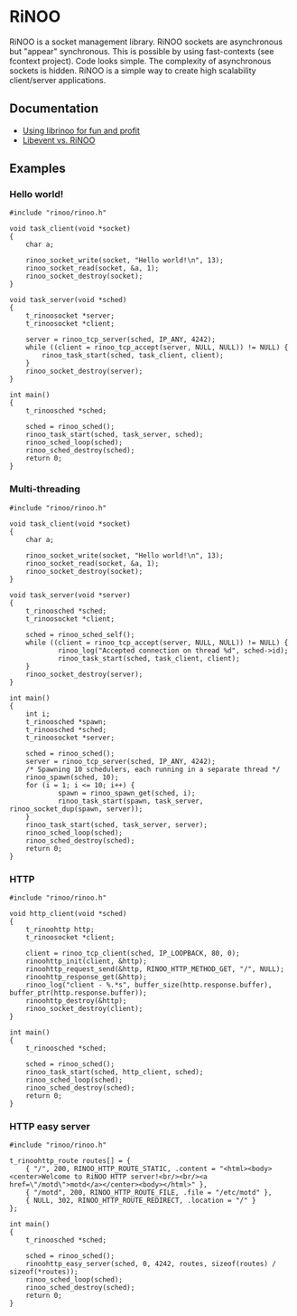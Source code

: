 # RiNOO

RiNOO is a socket management library. RiNOO sockets are asynchronous but "appear" synchronous.
This is possible by using fast-contexts (see fcontext project). Code looks simple. The complexity
of asynchronous sockets is hidden.
RiNOO is a simple way to create high scalability client/server applications.

## Documentation

* [Using librinoo for fun and profit](https://github.com/reginaldl/librinoo/wiki/Using-librinoo-for-fun-and-profit)
* [Libevent vs. RiNOO](https://github.com/reginaldl/librinoo/wiki/Libevent-vs.-RiNOO)

## Examples

### Hello world!

    #include "rinoo/rinoo.h"

    void task_client(void *socket)
    {
    	char a;

    	rinoo_socket_write(socket, "Hello world!\n", 13);
    	rinoo_socket_read(socket, &a, 1);
    	rinoo_socket_destroy(socket);
    }

    void task_server(void *sched)
    {
    	t_rinoosocket *server;
    	t_rinoosocket *client;

    	server = rinoo_tcp_server(sched, IP_ANY, 4242);
    	while ((client = rinoo_tcp_accept(server, NULL, NULL)) != NULL) {
    		rinoo_task_start(sched, task_client, client);
    	}
    	rinoo_socket_destroy(server);
    }

    int main()
    {
    	t_rinoosched *sched;

    	sched = rinoo_sched();
    	rinoo_task_start(sched, task_server, sched);
    	rinoo_sched_loop(sched);
    	rinoo_sched_destroy(sched);
    	return 0;
    }

### Multi-threading

    #include "rinoo/rinoo.h"

    void task_client(void *socket)
    {
    	char a;

    	rinoo_socket_write(socket, "Hello world!\n", 13);
    	rinoo_socket_read(socket, &a, 1);
    	rinoo_socket_destroy(socket);
    }

    void task_server(void *server)
    {
        t_rinoosched *sched;
    	t_rinoosocket *client;

        sched = rinoo_sched_self();
    	while ((client = rinoo_tcp_accept(server, NULL, NULL)) != NULL) {
                rinoo_log("Accepted connection on thread %d", sched->id);
                rinoo_task_start(sched, task_client, client);
    	}
    	rinoo_socket_destroy(server);
    }

    int main()
    {
        int i;
    	t_rinoosched *spawn;
    	t_rinoosched *sched;
    	t_rinoosocket *server;

    	sched = rinoo_sched();
    	server = rinoo_tcp_server(sched, IP_ANY, 4242);
        /* Spawning 10 schedulers, each running in a separate thread */
        rinoo_spawn(sched, 10);
        for (i = 1; i <= 10; i++) {
                spawn = rinoo_spawn_get(sched, i);
                rinoo_task_start(spawn, task_server, rinoo_socket_dup(spawn, server));
        }
        rinoo_task_start(sched, task_server, server);
    	rinoo_sched_loop(sched);
    	rinoo_sched_destroy(sched);
    	return 0;
    }

### HTTP

    #include "rinoo/rinoo.h"

    void http_client(void *sched)
    {
        t_rinoohttp http;
        t_rinoosocket *client;

        client = rinoo_tcp_client(sched, IP_LOOPBACK, 80, 0);
        rinoohttp_init(client, &http);
        rinoohttp_request_send(&http, RINOO_HTTP_METHOD_GET, "/", NULL);
        rinoohttp_response_get(&http);
        rinoo_log("client - %.*s", buffer_size(http.response.buffer), buffer_ptr(http.response.buffer));
        rinoohttp_destroy(&http);
        rinoo_socket_destroy(client);
    }

    int main()
    {
        t_rinoosched *sched;

        sched = rinoo_sched();
        rinoo_task_start(sched, http_client, sched);
        rinoo_sched_loop(sched);
        rinoo_sched_destroy(sched);
        return 0;
    }

### HTTP easy server

    #include "rinoo/rinoo.h"

    t_rinoohttp_route routes[] = {
        { "/", 200, RINOO_HTTP_ROUTE_STATIC, .content = "<html><body><center>Welcome to RiNOO HTTP server!<br/><br/><a href=\"/motd\">motd</a></center><body></html>" },
        { "/motd", 200, RINOO_HTTP_ROUTE_FILE, .file = "/etc/motd" },
        { NULL, 302, RINOO_HTTP_ROUTE_REDIRECT, .location = "/" }
    };

    int main()
    {
        t_rinoosched *sched;

        sched = rinoo_sched();
        rinoohttp_easy_server(sched, 0, 4242, routes, sizeof(routes) / sizeof(*routes));
        rinoo_sched_loop(sched);
        rinoo_sched_destroy(sched);
        return 0;
    }
